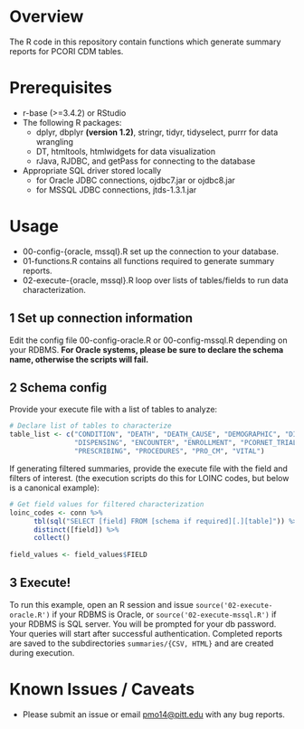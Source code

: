 # Overview

The R code in this repository contain functions which generate summary reports 
for PCORI CDM tables.

# Prerequisites 

* r-base (>=3.4.2) or RStudio
* The following R packages:
    * dplyr, dbplyr **(version 1.2)**, stringr, tidyr, tidyselect, purrr for data wrangling
    * DT, htmltools, htmlwidgets for data visualization
    * rJava, RJDBC, and getPass for connecting to the database
* Appropriate SQL driver stored locally
    * for Oracle JDBC connections, ojdbc7.jar or ojdbc8.jar
    * for MSSQL JDBC connections, jtds-1.3.1.jar

# Usage

* 00-config-{oracle, mssql}.R set up the connection to your database.
* 01-functions.R contains all functions required to generate summary reports.
* 02-execute-{oracle, mssql}.R loop over lists of tables/fields to run data characterization.

## 1 Set up connection information ##

Edit the config file 00-config-oracle.R or 00-config-mssql.R depending on your 
RDBMS. **For Oracle systems, please be sure to declare the schema name, otherwise the
scripts will fail.**

## 2 Schema config ##

Provide your execute file with a list of tables to analyze:

```r
# Declare list of tables to characterize
table_list <- c("CONDITION", "DEATH", "DEATH_CAUSE", "DEMOGRAPHIC", "DIAGNOSIS", 
                "DISPENSING", "ENCOUNTER", "ENROLLMENT", "PCORNET_TRIAL",
                "PRESCRIBING", "PROCEDURES", "PRO_CM", "VITAL")
```

If generating filtered summaries, provide the execute file with the field and filters of interest. (the execution scripts do this for LOINC codes, but below is a canonical example):

```r
# Get field values for filtered characterization
loinc_codes <- conn %>%
      tbl(sql("SELECT [field] FROM [schema if required][.][table]")) %>%
      distinct([field]) %>%
      collect()
    
field_values <- field_values$FIELD
```

## 3 Execute! ##

To run this example, open an R session and issue `source('02-execute-oracle.R')`
if your RDBMS is Oracle, or `source('02-execute-mssql.R')` if your RDBMS is SQL
server. You will be prompted for your db password. Your queries will start after successful authentication. Completed reports are saved to the subdirectories `summaries/{CSV, HTML}` and are created during execution. 

# Known Issues / Caveats

* Please submit an issue or email pmo14@pitt.edu with any bug reports.

